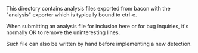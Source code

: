 This directory contains analysis files exported from bacon with the "analysis" exporter which is typically bound to ctrl-e.

When submitting an analysis file for inclusion here or for bug inquiries, it's normally OK to remove the uninteresting lines.

Such file can also be written by hand before implementing a new detection.
